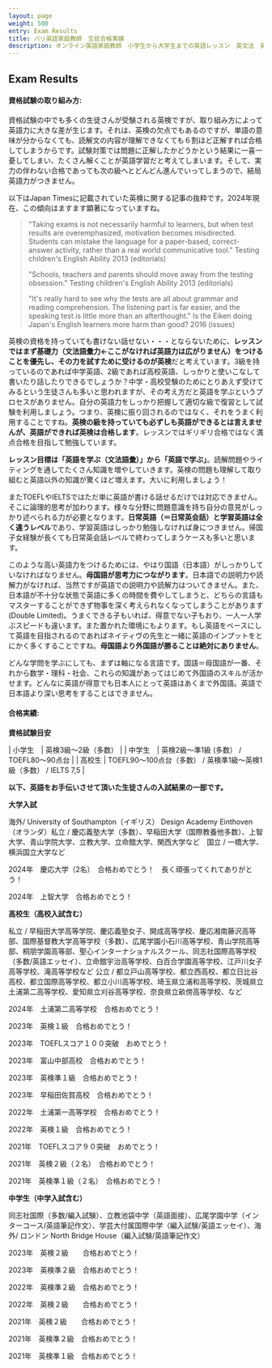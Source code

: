 ```yaml
---
layout: page
weight: 500
entry: Exam Results
title: パリ英語家庭教師　生徒合格実績
description: オンライン英語家庭教師　小学生から大学生までの英語レッスン　英文法　英語エッセイ　英検　TOEFL　IB　SAT　IELTS　TOEIC　帰国子女受験など幅広く対応。フランス・パリだけでなくヨーロッパ各国、日本の生徒さんにもレッスンを提供しています。講師は日本人女性　英検1級　仏検1級保持。
---
```


## Exam Results

<h4>資格試験の取り組み方:</h4>

資格試験の中でも多くの生徒さんが受験される英検ですが、取り組み方によって英語力に大きな差が生じます。それは、英検の欠点でもあるのですが、単語の意味が分からなくても、読解文の内容が理解できなくても６割ほど正解すれば合格してしまうからです。試験対策では問題に正解したかどうかという結果に一喜一憂してしまい、たくさん解くことが英語学習だと考えてしまいます。そして、実力の伴わない合格であっても次の級へとどんどん進んでいってしまうので、結局英語力がつきません。

以下はJapan Timesに記載されていた英検に関する記事の抜粋です。2024年現在、この傾向はますます顕著になっていますね。

> "Taking exams is not necessarily harmful to learners, but when test results are overemphasized, motivation becomes misdirected. Students can mistake the language for a paper-based, correct-answer activity, rather than a real world communicative tool." Testing children's English Ability 2013 (editorials)
> 
> "Schools, teachers and parents should move away from the testing obsession." Testing children's English Ability 2013 (editorials)
> 
> "It's really hard to see why the tests are all about grammar and reading comprehension. The listening part is far easier, and the speaking test is little more than an afterthought." Is the Eiken doing Japan's English learners more harm than good? 2016 (issues)

英検の資格を持っていても書けない話せない・・・とならないために、<strong>レッスンではまず基礎力（文法語彙力←ここがなければ英語力は広がりません）をつけることを優先し、その力を試すために受けるのが英検</strong>だと考えています。3級を持っているのであれば中学英語、2級であれば高校英語、しっかりと使いこなして書いたり話したりできるでしょうか？中学・高校受験のためにとりあえず受けてみるという生徒さんも多いと思われますが、その考え方だと英語を学ぶというプロセスがありません。自分の英語力をしっかり把握して適切な級で復習として試験を利用しましょう。つまり、英検に振り回されるのではなく、それをうまく利用することですね。**英検の級を持っていても必ずしも英語ができるとは言えませんが、英語ができれば英検は合格します**。レッスンではギリギリ合格ではなく満点合格を目指して勉強しています。

**レッスン目標は「英語を学ぶ（文法語彙）」から「英語で学ぶ」**。読解問題やライティングを通してたくさん知識を増やしていきます。英検の問題も理解して取り組むと英語以外の知識が驚くほど増えます。大いに利用しましょう！

またTOEFLやIELTSではただ単に英語が書ける話せるだけでは対応できません。そこに論理的思考が加わります。様々な分野に問題意識を持ち自分の意見がしっかり述べられる力が必要となります。**日常英語（＝日常英会話）と学習英語は全く違うレベル**であり、学習英語はしっかり勉強しなければ身につきません。帰国子女経験が長くても日常英会話レベルで終わってしまうケースも多いと思います。

このような高い英語力をつけるためには、やはり国語（日本語）がしっかりしていなければなりません。**母国語が思考力につながります**。日本語での説明力や読解力がなければ、当然ですが英語での説明力や読解力はついてきません。また、日本語が不十分な状態で英語に多くの時間を費やしてしまうと、どちらの言語もマスターすることができず物事を深く考えられなくなってしまうことがあります(Double Limited)。うまくできる子もいれば、得意でない子もおり、一人一人学ぶスピードも違います。また置かれた環境にもよります。もし英語をベースにして英語を目指されるのであればネイティヴの先生と一緒に英語のインプットをとにかく多くすることですね。**母国語より外国語が勝ることは絶対にありません**。

どんな学問を学ぶにしても、まずは軸になる言語です。国語＝母国語が一番、それから数学・理科・社会、これらの知識があってはじめて外国語のスキルが活かせます。どんなに英語が得意でも日本人にとって英語はあくまで外国語。英語で日本語より深い思考をすることはできません。

<h4>合格実績:</h4>

<strong>資格試験目安</strong>

| 小学生　| 英検3級〜2級（多数） |
| 中学生　| 英検2級〜準1級 (多数） / TOEFL80〜90点台 |
| 高校生 | TOEFL90〜100点台（多数） / 英検準1級〜英検1級（多数） / IELTS 7,5 |

**以下、英語をお手伝いさせて頂いた生徒さんの入試結果の一部です。** 

<strong>大学入試</strong>

海外/ University of Southampton（イギリス） Design Academy Einthoven（オランダ）私立 / 慶応義塾大学（多数）、早稲田大学（国際教養他多数）、上智大学、青山学院大学、立教大学、立命館大学、関西大学など　国立 / 一橋大学、横浜国立大学など

2024年　慶応大学（2名）　合格おめでとう！　長く頑張ってくれてありがとう！

2024年　上智大学　合格おめでとう！

<strong>高校生（高校入試含む）</strong>

私立 / 早稲田大学高等学院、慶応義塾女子、開成高等学校、慶応湘南藤沢高等部、国際基督教大学高等学校（多数）、広尾学園小石川高等学校、青山学院高等部、桐朋学園高等部、聖心インターナショナルスクール、同志社国際高等学校（多数/英語エッセイ）、立命館宇治高等学校、白百合学園高等学校、江戸川女子高等学校、滝高等学校など   公立 / 都立戸山高等学校、都立西高校、都立日比谷高校、都立国際高等学校、都立小川高等学校、埼玉県立浦和高等学校、茨城県立土浦第二高等学校、愛知県立刈谷高等学校、奈良県立畝傍高等学校、など

2024年　土浦第二高等学校　合格おめでとう！

2023年　英検１級　合格おめでとう！

2023年　TOEFLスコア１００突破　おめでとう！

2023年　富山中部高校　合格おめでとう！

2023年　英検準１級　合格おめでとう！

2023年　早稲田佐賀高校　合格おめでとう！

2022年　土浦第一高等学校　合格おめでとう！

2022年　英検１級　合格おめでとう！

2021年　TOEFLスコア９０突破　おめでとう！

2021年　英検２級（２名）　合格おめでとう！

2021年　英検準１級（２名）　合格おめでとう！

<strong>中学生（中学入試含む）</strong>

同志社国際（多数/編入試験）、立教池袋中学（英語面接）、広尾学園中学（インターコース/英語筆記作文）、学芸大付属国際中学（編入試験/英語エッセイ）、海外/ ロンドン North Bridge House（編入試験/英語筆記作文） 

2023年　英検２級　　合格おめでとう！

2023年　英検準２級　合格おめでとう！

2022年　英検準２級　合格おめでとう！　

2022年　英検２級　　合格おめでとう！

2021年　英検２級　　合格おめでとう！

2021年　英検準２級　合格おめでとう！　

2021年　英検準１級　合格おめでとう！　
